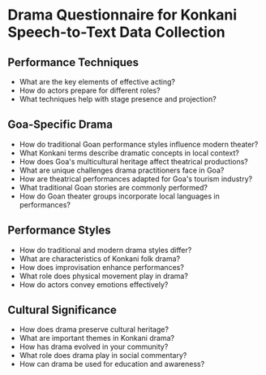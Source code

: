 # Drama Questionnaire for Konkani Speech-to-Text Data Collection

## Performance Techniques

- What are the key elements of effective acting?
- How do actors prepare for different roles?
- What techniques help with stage presence and projection?

## Goa-Specific Drama

- How do traditional Goan performance styles influence modern theater?
- What Konkani terms describe dramatic concepts in local context?
- How does Goa's multicultural heritage affect theatrical productions?
- What are unique challenges drama practitioners face in Goa?
- How are theatrical performances adapted for Goa's tourism industry?
- What traditional Goan stories are commonly performed?
- How do Goan theater groups incorporate local languages in performances?

## Performance Styles

- How do traditional and modern drama styles differ?
- What are characteristics of Konkani folk drama?
- How does improvisation enhance performances?
- What role does physical movement play in drama?
- How do actors convey emotions effectively?

## Cultural Significance

- How does drama preserve cultural heritage?
- What are important themes in Konkani drama?
- How has drama evolved in your community?
- What role does drama play in social commentary?
- How can drama be used for education and awareness?
